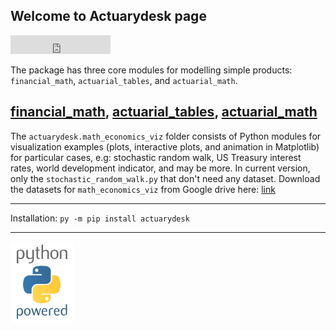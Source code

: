 ## Welcome to Actuarydesk page 

<iframe src="https://ghbtns.com/github-btn.html?user=anbarief&repo=actuarydesk&type=star&count=true&size=large" frameborder="0" scrolling="0" width="160px" height="30px"></iframe>  

The package has three core modules for modelling simple products: `financial_math`, `actuarial_tables`, and `actuarial_math`.

## <a href="https://anbarief.github.io/actuarydesk/financial_math">financial_math</a>, <a href="https://anbarief.github.io/actuarydesk/actuarial_tables">actuarial_tables</a>, <a href="https://anbarief.github.io/actuarydesk/actuarial_math">actuarial_math</a>

The `actuarydesk.math_economics_viz` folder consists of Python modules for visualization examples  (plots, interactive plots, and animation in Matplotlib) for particular cases, e.g: stochastic random walk, US Treasury interest rates, world development indicator, and may be more. In current version, only the `stochastic_random_walk.py` that don't need any dataset. Download the datasets for `math_economics_viz` from Google drive here: <a href="https://drive.google.com/drive/folders/1n8XRWpmX1tOz1Uu1PaT9gXv9Feu4-k5i?usp=sharing" target="_blank">link</a>

---

Installation: `py -m pip install actuarydesk`

---

<img src="python_powered.png" width="100">

 
